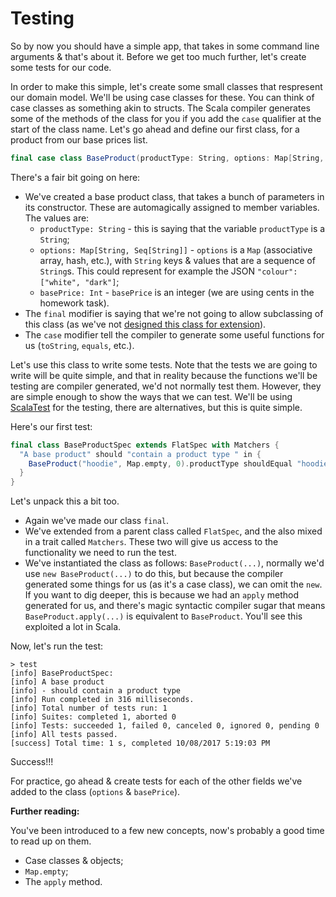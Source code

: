 # Testing

So by now you should have a simple app, that takes in some command line arguments & that's about it. Before we get too much further, let's create some tests for our code.

In order to make this simple, let's create some small classes that respresent our domain model. We'll be using case classes for these. You can think of case classes as something akin to structs. The Scala compiler generates some of the methods of the class for you if you add the `case` qualifier at the start of the class name. Let's go ahead and define our first class, for a product from our base prices list.

```scala
final case class BaseProduct(productType: String, options: Map[String, Seq[String]], basePrice: Int)
```

There's a fair bit going on here:

* We've created a base product class, that takes a bunch of parameters in its constructor. These are automagically assigned to member variables. The values are:
  * `productType: String` - this is saying that the variable `productType` is a `String`;
  * `options: Map[String, Seq[String]]` - `options` is a `Map` (associative array, hash, etc.), with `String` keys & values that are a sequence of `String`s. This could represent for example the JSON `"colour": ["white", "dark"]`;
  * `basePrice: Int` - `basePrice` is an integer (we are using cents in the homework task).
* The `final` modifier is saying that we're not going to allow subclassing of this class (as we've not [designed this class for extension](https://programmingideaswithjake.wordpress.com/2014/12/06/designing-classes-for-extension/)).
* The `case` modifier tell the compiler to generate some useful functions for us (`toString`, `equals`, etc.).

Let's use this class to write some tests. Note that the tests we are going to write will be quite simple, and that in reality because the functions we'll be testing are compiler generated, we'd not normally test them. However, they are simple enough to show the ways that we can test. We'll be using [ScalaTest](http://www.scalatest.org) for the testing, there are alternatives, but this is quite simple.

Here's our first test:

```scala
final class BaseProductSpec extends FlatSpec with Matchers {
  "A base product" should "contain a product type " in {
    BaseProduct("hoodie", Map.empty, 0).productType shouldEqual "hoodie"
  }
}
```

Let's unpack this a bit too.

* Again we've made our class `final`.
* We've extended from a parent class called `FlatSpec`, and the also mixed in a trait called `Matchers`. These two will give us access to the functionality we need to run the test.
* We've instantiated the class as follows: `BaseProduct(...)`, normally we'd use `new BaseProduct(...)` to do this, but because the compiler generated some things for us (as it's a case class), we can omit the `new`. If you want to dig deeper, this is because we had an `apply` method generated for us, and there's magic syntactic compiler sugar that means `BaseProduct.apply(...)` is equivalent to `BaseProduct`. You'll see this exploited a lot in Scala.

Now, let's run the test:

```
> test
[info] BaseProductSpec:
[info] A base product
[info] - should contain a product type
[info] Run completed in 316 milliseconds.
[info] Total number of tests run: 1
[info] Suites: completed 1, aborted 0
[info] Tests: succeeded 1, failed 0, canceled 0, ignored 0, pending 0
[info] All tests passed.
[success] Total time: 1 s, completed 10/08/2017 5:19:03 PM
```

Success!!!

For practice, go ahead & create tests for each of the other fields we've added to the class (`options` & `basePrice`).

**Further reading:**

You've been introduced to a few new concepts, now's probably a good time to read up on them.

* Case classes & objects;
* `Map.empty`;
* The `apply` method.
